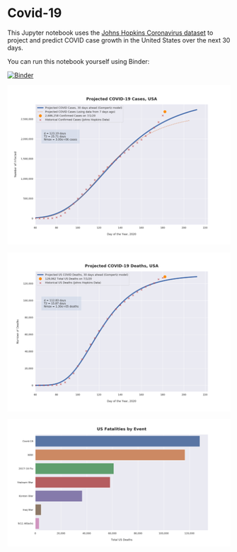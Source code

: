 # Covid-19

This Jupyter notebook uses the [Johns Hopkins Coronavirus dataset](https://github.com/CSSEGISandData/COVID-19/blob/master/README.md) to project and predict COVID case growth in the United States over the next 30 days.

You can run this notebook yourself using Binder:

[![Binder](https://mybinder.org/badge_logo.svg)](https://mybinder.org/v2/gh/bws428/covid-19/master?filepath=covid-projections.nbconvert.ipynb)

![Projected Cases plot](https://raw.githubusercontent.com/bws428/covid-19/master/charts/covid-7.1.20.png)

![Projected Deaths plot](https://raw.githubusercontent.com/bws428/covid-19/master/charts/covid-deaths-7.1.20.png)

![Casualties plot](https://raw.githubusercontent.com/bws428/covid-19/master/charts/casualties.png)

